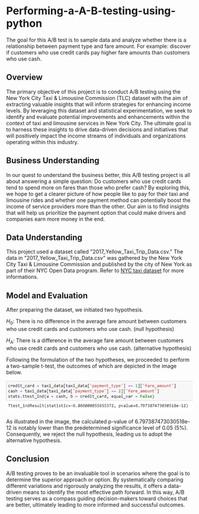 # Performing-a-A-B-testing-using-python
The goal for this A/B test is to sample data and analyze whether there is a relationship between payment type and fare amount. For example: discover if customers who use credit cards pay higher fare amounts than customers who use cash.

## Overview 

The primary objective of this project is to conduct A/B testing using the New York City Taxi & Limousine Commission (TLC) dataset with the aim of extracting valuable insights that will inform strategies for enhancing income levels. By leveraging this dataset and statistical experimentation, we seek to identify and evaluate potential improvements and enhancements within the context of taxi and limousine services in New York City. The ultimate goal is to harness these insights to drive data-driven decisions and initiatives that will positively impact the income streams of individuals and organizations operating within this industry.

## Business Understanding 

In our quest to understand the business better, this A/B testing project is all about answering a simple question: Do customers who use credit cards tend to spend more on fares than those who prefer cash? By exploring this, we hope to get a clearer picture of how people like to pay for their taxi and limousine rides and whether one payment method can potentially boost the income of service providers more than the other. Our aim is to find insights that will help us prioritize the payment option that could make drivers and companies earn more money in the end.

## Data Understanding

This project used a dataset called "2017_Yellow_Taxi_Trip_Data.csv."
The data in "2017_Yellow_Taxi_Trip_Data.csv" was gathered by the New York City Taxi & Limousine Commission and published by the city of New York as part of their NYC Open Data program.
Refer to [NYC taxi dataset](https://data.cityofnewyork.us/Transportation/2017-Yellow-Taxi-Trip-Data/biws-g3hs) for more informations.

## Model and Evaluation

After preparing the dataset, we initiated two hypothesis.

$H_0$: There is no difference in the average fare amount between customers who use credit cards and customers who use cash. (null hypothesis)

$H_A$: There is a difference in the average fare amount between customers who use credit cards and customers who use cash. (alternative hypothesis)

Following the formulation of the two hypotheses, we proceeded to perform a two-sample t-test, the outcomes of which are depicted in the image below.

<div style="text-align:center">
    <img src="images/pvalue_result.PNG" alt="P_value result" />
</div>

As illustrated in the image, the calculated p-value of 6.797387473030518e-12 is notably lower than the predetermined significance level of 0.05 (5%). Consequently, we reject the null hypothesis, leading us to adopt the alternative hypothesis.

## Conclusion


A/B testing proves to be an invaluable tool in scenarios where the goal is to determine the superior approach or option. By systematically comparing different variations and rigorously analyzing the results, it offers a data-driven means to identify the most effective path forward. In this way, A/B testing serves as a compass guiding decision-makers toward choices that are better, ultimately leading to more informed and successful outcomes.
